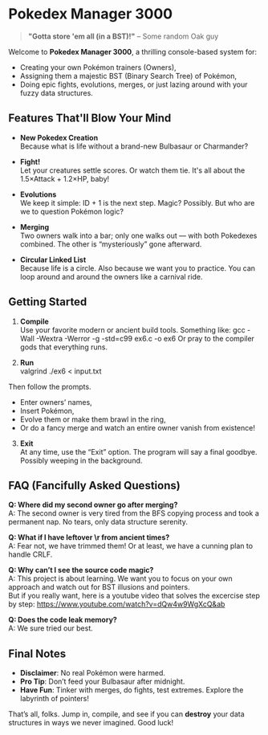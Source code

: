# Pokedex Manager 3000

> **"Gotta store 'em all (in a BST)!"** – Some random Oak guy

Welcome to **Pokedex Manager 3000**, a thrilling console-based system for:

- Creating your own Pokémon trainers (Owners),
- Assigning them a majestic BST (Binary Search Tree) of Pokémon,
- Doing epic fights, evolutions, merges, or just lazing around with your fuzzy data structures.

## Features That'll Blow Your Mind

- **New Pokedex Creation**  
  Because what is life without a brand-new Bulbasaur or Charmander?

- **Fight!**  
  Let your creatures settle scores. Or watch them tie. It's all about the 1.5×Attack + 1.2×HP, baby!

- **Evolutions**  
  We keep it simple: ID + 1 is the next step. Magic? Possibly. But who are we to question Pokémon logic?

- **Merging**  
  Two owners walk into a bar; only one walks out –– with both Pokedexes combined. The other is “mysteriously” gone afterward.

- **Circular Linked List**  
  Because life is a circle. Also because we want you to practice. You can loop around and around the owners like a carnival ride.

## Getting Started

1. **Compile**  
   Use your favorite modern or ancient build tools. Something like:
   gcc -Wall -Wextra -Werror -g -std=c99 ex6.c -o ex6
   Or pray to the compiler gods that everything runs.

2. **Run**  
valgrind ./ex6 < input.txt

Then follow the prompts. 
- Enter owners’ names,
- Insert Pokémon,
- Evolve them or make them brawl in the ring,
- Or do a fancy merge and watch an entire owner vanish from existence!

3. **Exit**  
At any time, use the “Exit” option. The program will say a final goodbye. Possibly weeping in the background.

## FAQ (Fancifully Asked Questions)

**Q: Where did my second owner go after merging?**  
A: The second owner is very tired from the BFS copying process and took a permanent nap. No tears, only data structure serenity.

**Q: What if I have leftover \r from ancient times?**  
A: Fear not, we have trimmed them! Or at least, we have a cunning plan to handle CRLF. 

**Q: Why can’t I see the source code magic?**  
A: This project is about learning. We want you to focus on your own approach and watch out for BST illusions and pointers.  
   But if you really want, here is a youtube video that solves the excercise step by step: https://www.youtube.com/watch?v=dQw4w9WgXcQ&ab

**Q: Does the code leak memory?**  
A: We sure tried our best.

## Final Notes
- **Disclaimer**: No real Pokémon were harmed.  
- **Pro Tip**: Don’t feed your Bulbasaur after midnight. 
- **Have Fun**: Tinker with merges, do fights, test extremes. Explore the labyrinth of pointers!

That’s all, folks. Jump in, compile, and see if you can **destroy** your data structures in ways we never imagined. Good luck!

